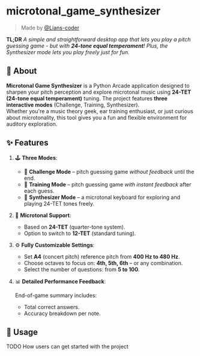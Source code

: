 # microtonal_game_synthesizer

> Made by [@Lians-coder](https://github.com/Lians-coder)

**TL;DR**
_A simple and straightforward desktop app that lets you play a pitch guessing game - but with ***24-tone equal temperament***! Plus, the Synthesizer mode lets you play freely just for fun._

## 🎵 About

**Microtonal Game Synthesizer** is a Python Arcade application designed to sharpen your pitch perception and explore microtonal music using **24-TET (24-tone equal temperament)** tuning. The project features **three interactive modes** (Challenge, Training, Synthesizer).  
Whether you're a music theory geek, ear training enthusiast, or just curious about microtonality, this tool gives you a fun and flexible environment for auditory exploration.  

## ✨ Features

1. 🕹️ **Three Modes**:

   - 🎯 **Challenge Mode** – pitch guessing game _without feedback_ until the end.
   - 🧠 **Training Mode** – pitch guessing game _with instant feedback_ after each guess.
   - 🎹 **Synthesizer Mode** – a microtonal keyboard for exploring and playing 24-TET tones freely.

2. 📐 **Microtonal Support**:

   - Based on **24-TET** (quarter-tone system).
   - Option to switch to **12-TET** (standard tuning).

3. ⚙️ **Fully Customizable Settings**:

   - Set **A4** (concert pitch) reference pitch from **400 Hz to 480 Hz**.
   - Choose octaves to focus on: **4th, 5th, 6th** – or any combination.
   - Select the number of questions: from **5 to 100**.

4. 📊 **Detailed Performance Feedback**:

   End-of-game summary includes:
     - Total correct answers.
     - Accuracy breakdown per note.

## 🚀 Usage

TODO How users can get started with the project
